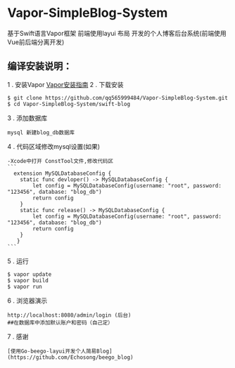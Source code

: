 # Vapor-SimpleBlog-System

基于Swift语言Vapor框架 前端使用layui 布局 开发的个人博客后台系统(前端使用Vue前后端分离开发)

## 编译安装说明：

1 . 安装Vapor
      [Vapor安装指南](https://docs.vapor.codes/3.0/install/macos/)
2 . 下载安装

    $ git clone https://github.com/qq565999484/Vapor-SimpleBlog-System.git
    $ cd Vapor-SimpleBlog-System/swift-blog

3 . 添加数据库

    mysql 新建blog_db数据库
4 . 代码区域修改mysql设置(如果)

    -Xcode中打开 ConstTool文件,修改代码区
    ```
      extension MySQLDatabaseConfig {
        static func devloper() -> MySQLDatabaseConfig {
            let config = MySQLDatabaseConfig(username: "root", password: "123456", database: "blog_db")
            return config
        }
        static func release() -> MySQLDatabaseConfig {
            let config = MySQLDatabaseConfig(username: "root", password: "123456", database: "blog_db")
            return config
        }
       }
    ```
 5 . 运行
 
    $ vapor update 
    $ vapor build 
    $ vapor run 
 6 . 浏览器演示
 
    http://localhost:8080/admin/login (后台)
    ##在数据库中添加默认账户和密码（自己定）
 7 . 感谢
 
    [使用Go-beego-layui开发个人简易Blog](https://github.com/Echosong/beego_blog)


